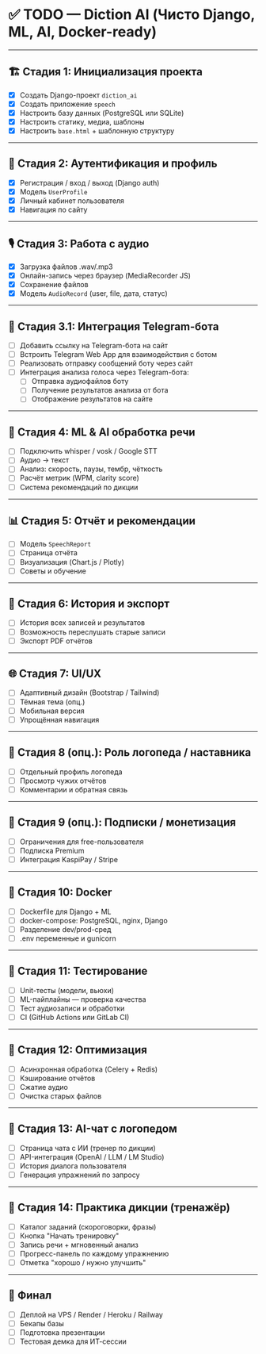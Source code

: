 # ✅ TODO — Diction AI (Чисто Django, ML, AI, Docker-ready)

---

## 🏗️ Стадия 1: Инициализация проекта
- [x] Создать Django-проект `diction_ai`
- [x] Создать приложение `speech`
- [x] Настроить базу данных (PostgreSQL или SQLite)
- [x] Настроить статику, медиа, шаблоны
- [x] Настроить `base.html` + шаблонную структуру

---

## 👤 Стадия 2: Аутентификация и профиль
- [x] Регистрация / вход / выход (Django auth)
- [x] Модель `UserProfile`
- [x] Личный кабинет пользователя
- [x] Навигация по сайту

---

## 🎙️ Стадия 3: Работа с аудио
- [x] Загрузка файлов .wav/.mp3
- [x] Онлайн-запись через браузер (MediaRecorder JS)
- [x] Сохранение файлов
- [x] Модель `AudioRecord` (user, file, дата, статус)

---

## 🤖 Стадия 3.1: Интеграция Telegram-бота
- [ ] Добавить ссылку на Telegram-бота на сайт
- [ ] Встроить Telegram Web App для взаимодействия с ботом
- [ ] Реализовать отправку сообщений боту через сайт
- [ ] Интеграция анализа голоса через Telegram-бота:
  - [ ] Отправка аудиофайлов боту
  - [ ] Получение результатов анализа от бота
  - [ ] Отображение результатов на сайте

---

## 🧠 Стадия 4: ML & AI обработка речи
- [ ] Подключить whisper / vosk / Google STT
- [ ] Аудио → текст
- [ ] Анализ: скорость, паузы, тембр, чёткость
- [ ] Расчёт метрик (WPM, clarity score)
- [ ] Система рекомендаций по дикции

---

## 📊 Стадия 5: Отчёт и рекомендации
- [ ] Модель `SpeechReport`
- [ ] Страница отчёта
- [ ] Визуализация (Chart.js / Plotly)
- [ ] Советы и обучение

---

## 📁 Стадия 6: История и экспорт
- [ ] История всех записей и результатов
- [ ] Возможность переслушать старые записи
- [ ] Экспорт PDF отчётов

---

## 🌐 Стадия 7: UI/UX
- [ ] Адаптивный дизайн (Bootstrap / Tailwind)
- [ ] Тёмная тема (опц.)
- [ ] Мобильная версия
- [ ] Упрощённая навигация

---

## 🔐 Стадия 8 (опц.): Роль логопеда / наставника
- [ ] Отдельный профиль логопеда
- [ ] Просмотр чужих отчётов
- [ ] Комментарии и обратная связь

---

## 💸 Стадия 9 (опц.): Подписки / монетизация
- [ ] Ограничения для free-пользователя
- [ ] Подписка Premium
- [ ] Интеграция KaspiPay / Stripe

---

## 🐳 Стадия 10: Docker
- [ ] Dockerfile для Django + ML
- [ ] docker-compose: PostgreSQL, nginx, Django
- [ ] Разделение dev/prod-сред
- [ ] .env переменные и gunicorn

---

## 🧪 Стадия 11: Тестирование
- [ ] Unit-тесты (модели, вьюхи)
- [ ] ML-пайплайны — проверка качества
- [ ] Тест аудиозаписи и обработки
- [ ] CI (GitHub Actions или GitLab CI)

---

## 🧹 Стадия 12: Оптимизация
- [ ] Асинхронная обработка (Celery + Redis)
- [ ] Кэширование отчётов
- [ ] Сжатие аудио
- [ ] Очистка старых файлов

---

## 🤖 Стадия 13: AI-чат с логопедом
- [ ] Страница чата с ИИ (тренер по дикции)
- [ ] API-интеграция (OpenAI / LLM / LM Studio)
- [ ] История диалога пользователя
- [ ] Генерация упражнений по запросу

---

## 🎯 Стадия 14: Практика дикции (тренажёр)
- [ ] Каталог заданий (скороговорки, фразы)
- [ ] Кнопка "Начать тренировку"
- [ ] Запись речи + мгновенный анализ
- [ ] Прогресс-панель по каждому упражнению
- [ ] Отметка "хорошо / нужно улучшить"

---

## 🚀 Финал
- [ ] Деплой на VPS / Render / Heroku / Railway
- [ ] Бекапы базы
- [ ] Подготовка презентации
- [ ] Тестовая демка для ИТ-сессии
